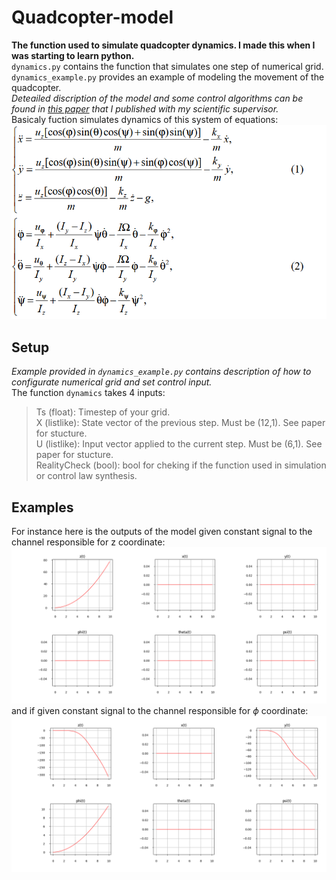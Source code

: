 # Quadcopter-model
**The function used to simulate quadcopter dynamics. I made this when I was starting to learn python.**  
`dynamics.py` contains the function that simulates one step of numerical grid.  
`dynamics_example.py` provides an example of modeling the movement of the quadcopter.  
_Deteailed discription of the model and some control algorithms can be found in [this paper](https://doi.org/10.26160/2474-5901-2024-43-42-54) that I published with my scientific supervisor._  
Basicaly fuction simulates dynamics of this system of equations:  
![system of equations](resources/pic1.png)
## Setup
*Example provided in `dynamics_example.py` contains description of how to configurate numerical grid and set control input.*  
The function `dynamics` takes 4 inputs:  
> Ts (float): Timestep of your grid.  
> X (listlike): State vector of the previous step. Must be (12,1). See paper for stucture.  
> U (listlike): Input vector applied to the current step. Must be (6,1). See paper for stucture.  
> RealityCheck (bool): bool for cheking if the function used in simulation or control law synthesis.  
## Examples
For instance here is the outputs of the model given constant signal to the channel responsible for z coordinate:  
![graphs1](resources/pic2.png)  
and if given constant signal to the channel responsible for $\phi$ coordinate:  
![graphs2](resources/pic3.png)  
